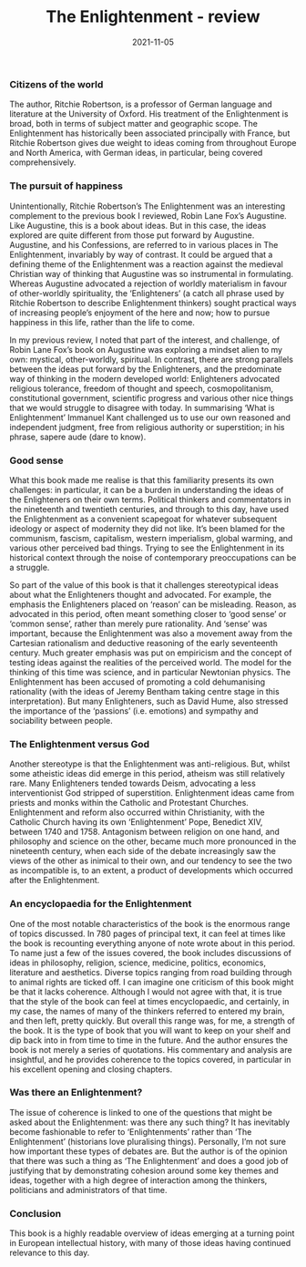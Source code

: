 ﻿---
layout: layouts/bookreview.njk

tags:
  - post
  - review

title: The Enlightenment - review
review_book_main_title: The Enlightenment
review_book_sub_title: The Pursuit of Happiness, 1680-1790
review_book_author: Ritchie Robertson
review_book_image_url: https://res.cloudinary.com/ds2o5ecdw/image/upload/acovers/0062410652.02._SCL_.jpg
review_book_image_small_url: https://res.cloudinary.com/ds2o5ecdw/image/upload/acovers/0062410652.02._SCM_.jpg
review_publication_date: 2020-11-05
review_publisher: Penguin
review_pages: 1008
review_ISBN13: 978-0062410658
review_book_tags:
  - [Global]
  - [Early Modern]
  - [Cultural]
  - [Enlightenment; ]
review_podcasts:
  - [https://lnns.co/hUqFuxr4iJN, New Books Network, Ritchie Robertson The Enlightenment The Pursuit of Happiness 1680-1790]
  - [https://lnns.co/icHCeVJD3Ex, History Extra podcast, The Enlightenment everything you wanted to know]
shopping_links:
  - [https://www.amazon.co.uk/Enlightenment-Ritchie-Robertson/dp/0062410652, Amazon UK, Amazon UK book link]
  - [https://www.amazon.com/Enlightenment-Ritchie-Robertson/dp/0062410652, Amazon US, Amazon US book link]
review_author: Andy Salisbury
date: 2021-11-05
review_rating: ★★★★★
permalink: '/2021/11/05/the-enlightenment/'
review_summary: '<p>One of the most absorbing history books I have read for some time. At 780 pages long, excluding notes and bibliography, it is long and packed full of information. I’m not sure how much of that information I retained, but I enjoyed reading it.</p><p>The range of topics covered is enormous, and you’re bound to find something in it that will interest you and make you think about seemingly familiar ideas in a new way.</p>'
---
### Citizens of the world

The author, Ritchie Robertson, is a professor of German language and literature at the University of Oxford. His treatment of the Enlightenment is broad, both in terms of subject matter and geographic scope. The Enlightenment has historically been associated principally with France, but Ritchie Robertson gives due weight to ideas coming from throughout Europe and North America, with German ideas, in particular, being covered comprehensively.

### The pursuit of happiness

Unintentionally, Ritchie Robertson’s The Enlightenment was an interesting complement to the previous book I reviewed, Robin Lane Fox’s Augustine. Like Augustine, this is a book about ideas. But in this case, the ideas explored are quite different from those put forward by Augustine. Augustine, and his Confessions, are referred to in various places in The Enlightenment, invariably by way of contrast. It could be argued that a defining theme of the Enlightenment was a reaction against the medieval Christian way of thinking that Augustine was so instrumental in formulating. Whereas Augustine advocated a rejection of worldly materialism in favour of other-worldly spirituality, the ‘Enlighteners’ (a catch all phrase used by Ritchie Robertson to describe Enlightenment thinkers) sought practical ways of increasing people’s enjoyment of the here and now; how to pursue happiness in this life, rather than the life to come.

In my previous review, I noted that part of the interest, and challenge, of Robin Lane Fox’s book on Augustine was exploring a mindset alien to my own: mystical, other-worldly, spiritual. In contrast, there are strong parallels between the ideas put forward by the Enlighteners, and the predominate way of thinking in the modern developed world: Enlighteners advocated religious tolerance, freedom of thought and speech, cosmopolitanism, constitutional government, scientific progress and various other nice things that we would struggle to disagree with today. In summarising ‘What is Enlightenment’ Immanuel Kant challenged us to use our own reasoned and independent judgment, free from religious authority or superstition; in his phrase, sapere aude (dare to know).

### Good sense

What this book made me realise is that this familiarity presents its own challenges: in particular, it can be a burden in understanding the ideas of the Enlighteners on their own terms. Political thinkers and commentators in the nineteenth and twentieth centuries, and through to this day, have used the Enlightenment as a convenient scapegoat for whatever subsequent ideology or aspect of modernity they did not like. It’s been blamed for the communism, fascism, capitalism, western imperialism, global warming, and various other perceived bad things. Trying to see the Enlightenment in its historical context through the noise of contemporary preoccupations can be a struggle.

So part of the value of this book is that it challenges stereotypical ideas about what the Enlighteners thought and advocated. For example, the emphasis the Enlighteners placed on ‘reason’ can be misleading. Reason, as advocated in this period, often meant something closer to ‘good sense’ or ‘common sense’, rather than merely pure rationality. And ‘sense’ was important, because the Enlightenment was also a movement away from the Cartesian rationalism and deductive reasoning of the early seventeenth century. Much greater emphasis was put on empiricism and the concept of testing ideas against the realities of the perceived world. The model for the thinking of this time was science, and in particular Newtonian physics. The Enlightenment has been accused of promoting a cold dehumanising rationality (with the ideas of Jeremy Bentham taking centre stage in this interpretation). But many Enlighteners, such as David Hume, also stressed the importance of the ‘passions’ (i.e. emotions) and sympathy and sociability between people.

### The Enlightenment versus God

Another stereotype is that the Enlightenment was anti-religious. But, whilst some atheistic ideas did emerge in this period, atheism was still relatively rare. Many Enlighteners tended towards Deism, advocating a less interventionist God stripped of superstition. Enlightenment ideas came from priests and monks within the Catholic and Protestant Churches. Enlightenment and reform also occurred within Christianity, with the Catholic Church having its own ‘Enlightenment’ Pope, Benedict XIV, between 1740 and 1758. Antagonism between religion on one hand, and philosophy and science on the other, became much more pronounced in the nineteenth century, when each side of the debate increasingly saw the views of the other as inimical to their own, and our tendency to see the two as incompatible is, to an extent, a product of developments which occurred after the Enlightenment.

### An encyclopaedia for the Enlightenment

One of the most notable characteristics of the book is the enormous range of topics discussed. In 780 pages of principal text, it can feel at times like the book is recounting everything anyone of note wrote about in this period. To name just a few of the issues covered, the book includes discussions of ideas in philosophy, religion, science, medicine, politics, economics, literature and aesthetics. Diverse topics ranging from road building through to animal rights are ticked off. I can imagine one criticism of this book might be that it lacks coherence. Although I would not agree with that, it is true that the style of the book can feel at times encyclopaedic, and certainly, in my case, the names of many of the thinkers referred to entered my brain, and then left, pretty quickly. But overall this range was, for me, a strength of the book. It is the type of book that you will want to keep on your shelf and dip back into in from time to time in the future. And the author ensures the book is not merely a series of quotations. His commentary and analysis are insightful, and he provides coherence to the topics covered, in particular in his excellent opening and closing chapters.

### Was there an Enlightenment?

The issue of coherence is linked to one of the questions that might be asked about the Enlightenment: was there any such thing? It has inevitably become fashionable to refer to ‘Enlightenments’ rather than ‘The Enlightenment’ (historians love pluralising things). Personally, I’m not sure how important these types of debates are. But the author is of the opinion that there was such a thing as ‘The Enlightenment’ and does a good job of justifying that by demonstrating cohesion around some key themes and ideas, together with a high degree of interaction among the thinkers, politicians and administrators of that time.

### Conclusion

This book is a highly readable overview of ideas emerging at a turning point in European intellectual history, with many of those ideas having continued relevance to this day.